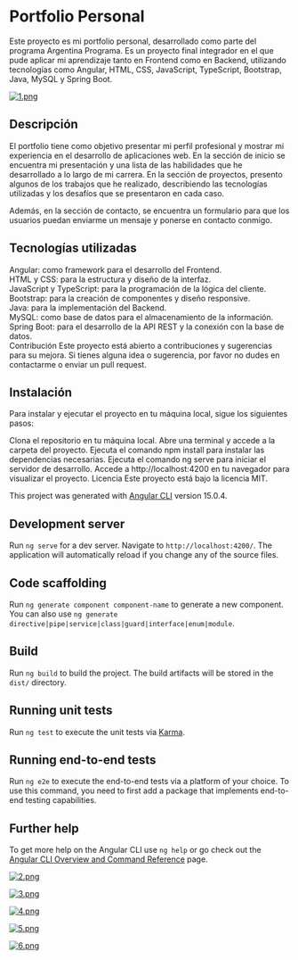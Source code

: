 <h1>Portfolio Personal</h1>

Este proyecto es mi portfolio personal, desarrollado como parte del programa Argentina Programa. Es un proyecto final integrador en el que pude aplicar mi aprendizaje tanto en Frontend como en Backend, utilizando tecnologías como Angular, HTML, CSS, JavaScript, TypeScript, Bootstrap, Java, MySQL y Spring Boot.

[![1.png](https://i.postimg.cc/d3GMPK0F/1.png)](https://postimg.cc/PvfVY9ZV)



<h2>Descripción</h2>
El portfolio tiene como objetivo presentar mi perfil profesional y mostrar mi experiencia en el desarrollo de aplicaciones web. En la sección de inicio se encuentra mi presentación y una lista de las habilidades que he desarrollado a lo largo de mi carrera. En la sección de proyectos, presento algunos de los trabajos que he realizado, describiendo las tecnologías utilizadas y los desafíos que se presentaron en cada caso.

Además, en la sección de contacto, se encuentra un formulario para que los usuarios puedan enviarme un mensaje y ponerse en contacto conmigo.

<h2>Tecnologías utilizadas</h2>
Angular: como framework para el desarrollo del Frontend.<br>
HTML y CSS: para la estructura y diseño de la interfaz.<br>
JavaScript y TypeScript: para la programación de la lógica del cliente.<br>
Bootstrap: para la creación de componentes y diseño responsive.<br>
Java: para la implementación del Backend.<br>
MySQL: como base de datos para el almacenamiento de la información.<br>
Spring Boot: para el desarrollo de la API REST y la conexión con la base de datos.<br>
Contribución
Este proyecto está abierto a contribuciones y sugerencias para su mejora. Si tienes alguna idea o sugerencia, por favor no dudes en contactarme o enviar un pull request.

<h2>Instalación</h2>
Para instalar y ejecutar el proyecto en tu máquina local, sigue los siguientes pasos:

Clona el repositorio en tu máquina local.
Abre una terminal y accede a la carpeta del proyecto.
Ejecuta el comando npm install para instalar las dependencias necesarias.
Ejecuta el comando ng serve para iniciar el servidor de desarrollo.
Accede a http://localhost:4200 en tu navegador para visualizar el proyecto.
Licencia
Este proyecto está bajo la licencia MIT.



This project was generated with [Angular CLI](https://github.com/angular/angular-cli) version 15.0.4.

## Development server

Run `ng serve` for a dev server. Navigate to `http://localhost:4200/`. The application will automatically reload if you change any of the source files.

## Code scaffolding

Run `ng generate component component-name` to generate a new component. You can also use `ng generate directive|pipe|service|class|guard|interface|enum|module`.

## Build

Run `ng build` to build the project. The build artifacts will be stored in the `dist/` directory.

## Running unit tests

Run `ng test` to execute the unit tests via [Karma](https://karma-runner.github.io).

## Running end-to-end tests

Run `ng e2e` to execute the end-to-end tests via a platform of your choice. To use this command, you need to first add a package that implements end-to-end testing capabilities.

## Further help

To get more help on the Angular CLI use `ng help` or go check out the [Angular CLI Overview and Command Reference](https://angular.io/cli) page.

[![2.png](https://i.postimg.cc/7ZxFcdrv/2.png)](https://postimg.cc/RNDpJP0G)

[![3.png](https://i.postimg.cc/DydVxFDd/3.png)](https://postimg.cc/KRzszXmR)

[![4.png](https://i.postimg.cc/hPqW8hCt/4.png)](https://postimg.cc/gr4TmcFC)

[![5.png](https://i.postimg.cc/y8vMzj7D/5.png)](https://postimg.cc/CRnPGjB0)

[![6.png](https://i.postimg.cc/jqfYJy41/6.png)](https://postimg.cc/MXzFCM40)
